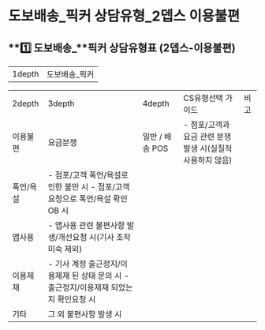 # 도보배송_픽커 상담유형_2뎁스 이용불편

**1️⃣ 도보배송\_****픽커 상담유형표 (2뎁스-이용불편)**
-------------------------------------

|  |  |
| --- | --- |
| 1depth | 도보배송\_픽커 |

|  |  |  |  |  |
| --- | --- | --- | --- | --- |
| 2depth | 3depth | 4depth | CS유형선택 가이드 | 비고 |
| 이용불편 | 요금분쟁 | 일반 / 배송 POS | - 점포/고객과 요금 관련 분쟁 발생 시(실질적 사용하지 않음) |  |
| 폭언/욕설 | - 점포/고객 폭언/욕설로 인한 불만 시 - 점포/고객 요청으로 폭언/욕설 확인 OB 시 |  |
| 앱사용 | - 앱사용 관련 불편사항 발생/개선요청 시(기사 조작미숙 제외) |  |
| 이용제재 | - 기사 계정 출근정지/이용제재 된 상태 문의 시 - 출근정지/이용제재 되었는지 확인요청 시 |  |
| 기타 | 그 외 불편사항 발생 시 |  |
